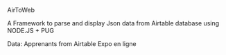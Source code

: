 AirToWeb

A Framework to parse and display Json data from Airtable database using NODE.JS + PUG


Data: Apprenants from Airtable 
Expo en ligne
